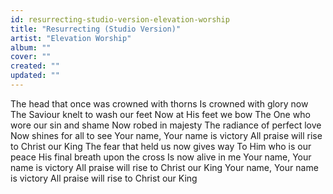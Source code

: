```yaml
---
id: resurrecting-studio-version-elevation-worship
title: "Resurrecting (Studio Version)"
artist: "Elevation Worship"
album: ""
cover: ""
created: ""
updated: ""
---
```


The head that once was crowned with thorns
Is crowned with glory now
The Saviour knelt to wash our feet
Now at His feet we bow
The One who wore our sin and shame
Now robed in majesty
The radiance of perfect love
Now shines for all to see
Your name, Your name is victory
All praise will rise to Christ our King
The fear that held us now gives way
To Him who is our peace
His final breath upon the cross
Is now alive in me
Your name, Your name is victory
All praise will rise to Christ our King
Your name, Your name is victory
All praise will rise to Christ our King